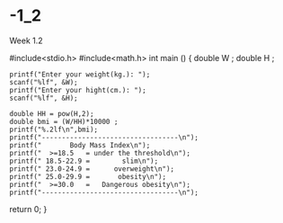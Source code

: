 # -1_2
Week 1.2

#include<stdio.h>
#include<math.h>
int main () {
	double W ;
	double H ;
	
	printf("Enter your weight(kg.): ");
	scanf("%lf", &W);
	printf("Enter your hight(cm.): ");
	scanf("%lf", &H);
	
	double HH = pow(H,2);
	double bmi = (W/HH)*10000 ;
	printf("%.2lf\n",bmi);
	printf("----------------------------------\n");
    printf("       Body Mass Index\n");
    printf("  >=18.5   = under the threshold\n");
    printf(" 18.5-22.9 =        slim\n");
    printf(" 23.0-24.9 =      overweight\n");
    printf(" 25.0-29.9 =       obesity\n");
    printf("  >=30.0   =   Dangerous obesity\n");
    printf("----------------------------------\n");

return 0;
}
